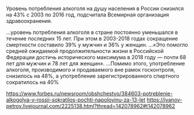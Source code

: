Уровень потребления алкоголя на душу населения в России снизился на 43% с 2003 по 2016 год, подсчитала Всемирная организация здравоохранения.

...уровень потребления алкоголя в стране постоянно уменьшался в течение последних 15 лет. При этом в 2003-2018 годах сокращение смертности составило 39% у мужчин и 36% у женщин. ...«Это помогло средней ожидаемой продолжительности жизни в Российской Федерации достичь исторического максимума в 2018 году — почти 68 лет для мужчин и 78 лет для женщин». ...Помимо этого, употребление алкоголя, производимого и продаваемого вне рамок госконтроля, снизилось на 48%, а употребление зарегистрированного спиртного сократилось на 40%

https://www.forbes.ru/newsroom/obshchestvo/384603-potreblenie-alkogolya-v-rossii-sokratilos-pochti-napolovinu-za-13-let  https://ivanov-petrov.livejournal.com/2225138.html?thread=142078962#t142078962